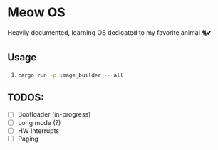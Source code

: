 # Meow OS

Heavily documented, learning OS dedicated to my favorite animal 🐈💕

## Usage

1. ```bash
   cargo run -p image_builder -- all
   ```

## TODOS:

- [ ] Bootloader (in-progress)
- [ ] Long mode (?)
- [ ] HW Interrupts
- [ ] Paging

